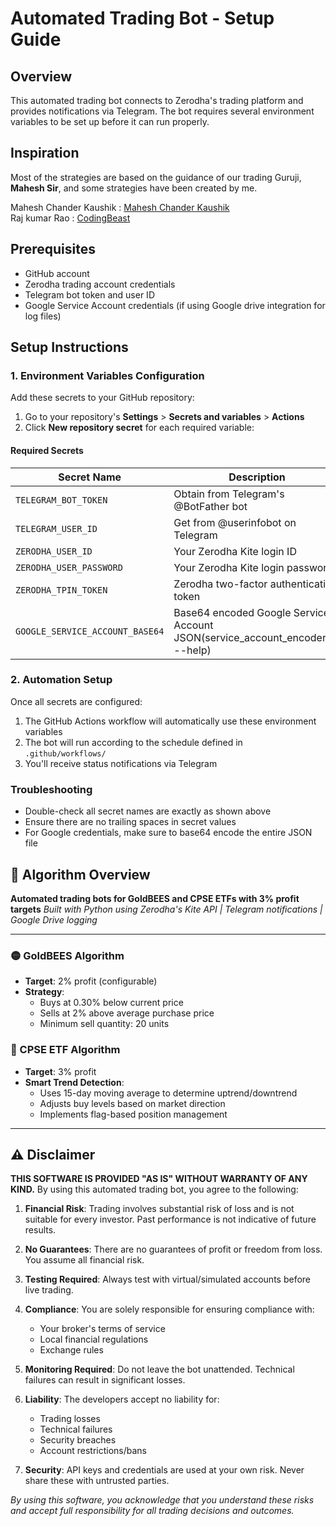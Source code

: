 # Automated Trading Bot - Setup Guide

## Overview

This automated trading bot connects to Zerodha's trading platform and provides notifications via Telegram. The bot requires several environment variables to be set up before it can run properly.

## Inspiration

Most of the strategies are based on the guidance of our trading Guruji, **Mahesh Sir**, and some strategies have been created by me.

Mahesh Chander Kaushik : [Mahesh Chander Kaushik](https://www.youtube.com/@Maheshchanderkaushik)  
Raj kumar Rao : [CodingBeast](https://www.youtube.com/@codingbeast)
## Prerequisites

- GitHub account
- Zerodha trading account credentials
- Telegram bot token and user ID
- Google Service Account credentials (if using Google drive integration for log files)

## Setup Instructions

### 1. Environment Variables Configuration

Add these secrets to your GitHub repository:

1. Go to your repository's **Settings** > **Secrets and variables** > **Actions**
2. Click **New repository secret** for each required variable:

#### Required Secrets

| Secret Name                     | Description                                                                   |
| ------------------------------- | ----------------------------------------------------------------------------- |
| `TELEGRAM_BOT_TOKEN`            | Obtain from Telegram's @BotFather bot                                         |
| `TELEGRAM_USER_ID`              | Get from @userinfobot on Telegram                                             |
| `ZERODHA_USER_ID`               | Your Zerodha Kite login ID                                                    |
| `ZERODHA_USER_PASSWORD`         | Your Zerodha Kite login password                                              |
| `ZERODHA_TPIN_TOKEN`            | Zerodha two-factor authentication token                                       |
| `GOOGLE_SERVICE_ACCOUNT_BASE64` | Base64 encoded Google Service Account JSON(service_account_encoder.py --help) |

### 2. Automation Setup

Once all secrets are configured:

1. The GitHub Actions workflow will automatically use these environment variables
2. The bot will run according to the schedule defined in `.github/workflows/`
3. You'll receive status notifications via Telegram

### Troubleshooting

- Double-check all secret names are exactly as shown above
- Ensure there are no trailing spaces in secret values
- For Google credentials, make sure to base64 encode the entire JSON file

## 🎯 Algorithm Overview

**Automated trading bots for GoldBEES and CPSE ETFs with 3% profit targets**
*Built with Python using Zerodha's Kite API | Telegram notifications | Google Drive logging*

---

### 🟡 GoldBEES Algorithm

- **Target**: 2% profit (configurable)
- **Strategy**:
  - Buys at 0.30% below current price
  - Sells at 2% above average purchase price
  - Minimum sell quantity: 20 units

### 🔵 CPSE ETF Algorithm

- **Target**: 3% profit
- **Smart Trend Detection**:
  - Uses 15-day moving average to determine uptrend/downtrend
  - Adjusts buy levels based on market direction
  - Implements flag-based position management

---

## ⚠️ Disclaimer

**THIS SOFTWARE IS PROVIDED "AS IS" WITHOUT WARRANTY OF ANY KIND.** By using this automated trading bot, you agree to the following:

1. **Financial Risk**: Trading involves substantial risk of loss and is not suitable for every investor. Past performance is not indicative of future results.
2. **No Guarantees**: There are no guarantees of profit or freedom from loss. You assume all financial risk.
3. **Testing Required**: Always test with virtual/simulated accounts before live trading.
4. **Compliance**: You are solely responsible for ensuring compliance with:

   - Your broker's terms of service
   - Local financial regulations
   - Exchange rules
5. **Monitoring Required**: Do not leave the bot unattended. Technical failures can result in significant losses.
6. **Liability**: The developers accept no liability for:

   - Trading losses
   - Technical failures
   - Security breaches
   - Account restrictions/bans
7. **Security**: API keys and credentials are used at your own risk. Never share these with untrusted parties.

*By using this software, you acknowledge that you understand these risks and accept full responsibility for all trading decisions and outcomes.*
